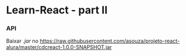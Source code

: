 # Learn-React - part II


### API
Baixar *.jar* no https://raw.githubusercontent.com/asouza/projeto-react-alura/master/cdcreact-1.0.0-SNAPSHOT.jar